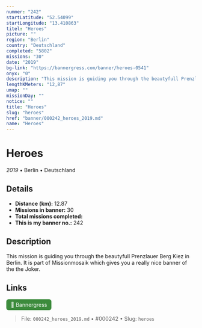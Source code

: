 ```yaml
---
nummer: "242"
startLatitude: "52.54099"
startLongitude: "13.410863"
titel: "Heroes"
picture: ""
region: "Berlin"
country: "Deutschland"
completed: "5802"
missions: "30"
date: "2019"
bg-link: "https://bannergress.com/banner/heroes-0541"
onyx: "0"
description: "This mission is guiding you through the beautyfull Prenzlauer Berg Kiez in Berlin. It is part of Missionmosaik which gives you a really nice banner of the the Joker."
lengthKMeters: "12,87"
umap: ""
missionDay: ""
notice: ""
title: "Heroes"
slug: "heroes"
href: "banner/000242_heroes_2019.md"
name: "Heroes"
---
```

# Heroes

*2019* • Berlin • Deutschland





## Details
- **Distance (km):** 12.87
- **Missions in banner:** 30
- **Total missions completed:** 
- **This is my banner no.:** 242



## Description
This mission is guiding you through the beautyfull Prenzlauer Berg Kiez in Berlin. It is part of Missionmosaik which gives you a really nice banner of the the Joker.



## Links
<a href="https://bannergress.com/banner/heroes-0541" target="_blank" style="display:inline-block;margin-right:8px;padding:6px 12px;background:#3c8b3c;color:#fff;text-decoration:none;border-radius:6px;">🔗 Bannergress</a>



> File: `000242_heroes_2019.md` • #000242 • Slug: `heroes`
